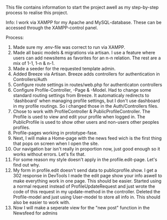 This file contains information to start the project awell as my step-by-step process to realise this project.

Info:
I work via XAMPP for my Apache and MySQL-database. These can be accessed through the XAMPP-control panel.

Process:
1. Made sure my .env-file was correct to run via XAMPP.
2. Made all basic models & migrations via artisan. 
    I use a feature where users can add newsitems as favorites for an n-n relation. The rest are a mix of 1-1, 1-n & n-1.
3. Made a seeder for the requested template admin.
4. Added Breeze via Artisan. Breeze adds controllers for authentication in Controllers/Auth
5. Configure route settings in routes/web.php for authenticaton controllers
6. Configure Profile-Controller, -Page & -Model.
    Had to change some standard routing settings from Breeze. It automaticaly redirects to 'dashboard' when managing profile settings, but I don't use dashboard in my profile routings. So i changed those in the Auth/Controllers files.
7. Chose to work with ProfileController & PublicProfileController.
    The Profile is used to view and edit your profile when logged in. The PublicProfile is used to show other users and non-users other peoples profiles.
8. Profile-pages working in prototype-fase.
9. Next, I will make a Home-page with the news feed wich is the first thing that pops on screen when I open the site.
10. Our navigation bar isn't really in proportion now, just good enough so it works without errors. Let's fix that.
11. For some reason my style doesn't apply in the profile.edit-page. Let's find out why.
12. My form in profile.edit doesn't send data to publicprofile.show.
     I get a 302 response in DevTools
     I made the edit page show your info aswell to make everything work in one page. This should be easier.
     Started using a normal request instead of ProfileUpdateRequest and just wrote the code of this request in my update-method in the controller.
     Deleted the Profile-model and just using User-model to store all info in. This should also be easier to work with.
14. Now I will make a seperate view for the "new post" function in the Newsfeed for admins